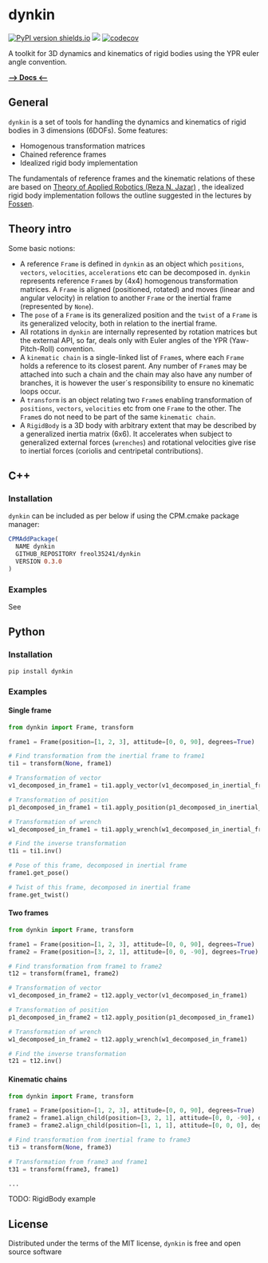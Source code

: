 # dynkin

[![PyPI version shields.io](https://img.shields.io/pypi/v/dynkin.svg)](https://pypi.python.org/pypi/dynkin/)
![](https://github.com/freol35241/dynkin/workflows/dynkin/badge.svg)
[![codecov](https://codecov.io/gh/freol35241/dynkin/branch/master/graph/badge.svg)](https://codecov.io/gh/freol35241/dynkin)

A toolkit for 3D dynamics and kinematics of rigid bodies using the YPR euler angle convention.

[**--> Docs <--**](https://freol35241.github.io/dynkin/)

## General

`dynkin` is a set of tools for handling the dynamics and kinematics of rigid bodies in 3 dimensions (6DOFs). Some features:

* Homogenous transformation matrices
* Chained reference frames
* Idealized rigid body implementation

The fundamentals of reference frames and the kinematic relations of these are based on [Theory of Applied Robotics (Reza N. Jazar)](https://link.springer.com/book/10.1007/978-0-387-68964-7) , the idealized rigid body implementation follows the outline suggested in the lectures by [Fossen](https://www.fossen.biz/wiley/ed2/Ch3.pdf).


## Theory intro

Some basic notions:

* A reference `Frame` is defined in `dynkin` as an object which `positions`, `vectors`, `velocities`, `accelerations` etc can be decomposed in. `dynkin` represents reference `Frame`s by (4x4) homogenous transformation matrices. A `Frame` is aligned (positioned, rotated) and moves (linear and angular velocity) in relation to another `Frame` or the inertial frame (represented by `None`).
* The `pose` of a `Frame` is its generalized position and the `twist` of a `Frame` is its generalized velocity, both in relation to the inertial frame.
* All rotations in `dynkin` are internally represented by rotation matrices but the external API, so far, deals only with Euler angles of the YPR (Yaw-Pitch-Roll) convention.
* A `kinematic chain` is a single-linked list of `Frame`s, where each `Frame` holds a reference to its closest parent. Any number of `Frame`s may be attached into such a chain and the chain may also have any number of branches, it is however the user´s responsibility to ensure no kinematic loops occur.
* A `transform` is an object relating two `Frame`s enabling transformation of `positions`, `vectors`, `velocities` etc from one `Frame` to the other. The `Frame`s do not need to be part of the same `kinematic chain`.
* A `RigidBody` is a 3D body with arbitrary extent that may be described by a generalized inertia matrix (6x6). It accelerates when subject to generalized external forces (`wrenches`) and rotational velocities give rise to inertial forces (coriolis and centripetal contributions).

## C++

### Installation

`dynkin` can be included as per below if using the CPM.cmake package manager:

```cmake
CPMAddPackage(
  NAME dynkin
  GITHUB_REPOSITORY freol35241/dynkin
  VERSION 0.3.0
)
```

### Examples

See 

## Python

### Installation

`pip install dynkin`

### Examples

#### Single frame
```python
from dynkin import Frame, transform

frame1 = Frame(position=[1, 2, 3], attitude=[0, 0, 90], degrees=True)

# Find transformation from the inertial frame to frame1
ti1 = transform(None, frame1)

# Transformation of vector
v1_decomposed_in_frame1 = ti1.apply_vector(v1_decomposed_in_inertial_frame)

# Transformation of position
p1_decomposed_in_frame1 = ti1.apply_position(p1_decomposed_in_inertial_frame)

# Transformation of wrench
w1_decomposed_in_frame1 = ti1.apply_wrench(w1_decomposed_in_inertial_frame)

# Find the inverse transformation
t1i = ti1.inv()

# Pose of this frame, decomposed in inertial frame
frame1.get_pose()

# Twist of this frame, decomposed in inertial frame
frame.get_twist()
```

#### Two frames
```python
from dynkin import Frame, transform

frame1 = Frame(position=[1, 2, 3], attitude=[0, 0, 90], degrees=True)
frame2 = Frame(position=[3, 2, 1], attitude=[0, 0, -90], degrees=True)

# Find transformation from frame1 to frame2
t12 = transform(frame1, frame2)

# Transformation of vector
v1_decomposed_in_frame2 = t12.apply_vector(v1_decomposed_in_frame1)

# Transformation of position
p1_decomposed_in_frame2 = t12.apply_position(p1_decomposed_in_frame1)

# Transformation of wrench
w1_decomposed_in_frame2 = t12.apply_wrench(w1_decomposed_in_frame1)

# Find the inverse transformation
t21 = t12.inv()
```

#### Kinematic chains
```python
from dynkin import Frame, transform

frame1 = Frame(position=[1, 2, 3], attitude=[0, 0, 90], degrees=True)
frame2 = frame1.align_child(position=[3, 2, 1], attitude=[0, 0, -90], degrees=True)
frame3 = frame2.align_child(position=[1, 1, 1], attitude=[0, 0, 0], degrees=True)

# Find transformation from inertial frame to frame3
ti3 = transform(None, frame3)

# Transformation from frame3 and frame1
t31 = transform(frame3, frame1)

...
```

TODO: RigidBody example

## License

Distributed under the terms of the MIT license, `dynkin` is free and open source software

